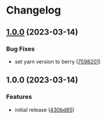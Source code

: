 # Changelog

## [1.0.0](https://github.com/storipress/vue-advertising/compare/v1.0.0...v1.0.0) (2023-03-14)

### Bug Fixes

- set yarn version to berry ([7598201](https://github.com/storipress/vue-advertising/commit/75982016c9a8ce7696ba2b60e09c47caac5d9c02))

## 1.0.0 (2023-03-14)

### Features

- initial release ([430bd85](https://github.com/storipress/vue-advertising/commit/430bd85860ecc5bda8766cc374903b39eb7ca724))
